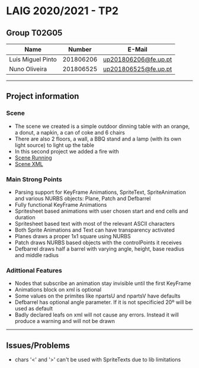 # LAIG 2020/2021 - TP2

## Group T02G05
| Name                      | Number    | E-Mail               |
| ------------------------- | --------- | ------------------   |
| Luís Miguel Pinto         | 201806206 | up201806206@fe.up.pt |
| Nuno Oliveira             | 201806525 | up201806525@fe.up.pt |


----
## Project information

### Scene
  - The scene we created is a simple outdoor dinning table with an orange, a donut, a napkin, a can of coke and 6 chairs
  - There are also 2 floors, a wall, a BBQ stand and a lamp (with its own light source) to light up the table
  - In this second project we added a fire with 
  - [Scene Running](https://web.fe.up.pt/~up201806206/laig/TP2/)
  - [Scene XML](./scenes/LAIG_TP2_T2_G05.xml)

### Main Strong Points
  - Parsing support for KeyFrame Animations, SpriteText, SpriteAnimation and various NURBS objects: Plane, Patch and Defbarrel
  - Fully functional KeyFrame Animations 
  - Spritesheet based animations with user chosen start and end cells and duration
  - Spritesheet based text with most of the relevant ASCII characters
  - Both Sprite Animations and Text can have transparency activated
  - Planes draws a proper 1x1 square using NURBS
  - Patch draws NURBS based objects with the controlPoints it receives
  - Defbarrel draws half a barrel with varying angle, height, base readius and middle radius

### Adittional Features
  - Nodes that subscribe an animation stay invisible until the first KeyFrame
  - Animations block on xml is optional
  - Some values on the primites like npartsU and npartsV have defaults
  - Defbarrel has optional angle parameter. If it is not specificied 20º will be used as default
  - Badly declared leafs on xml will not cause any errors. Instead it will produce a warning and will not be drawn

----
## Issues/Problems
  - chars '<' and '>' can't be used with SpriteTexts due to lib limitations
